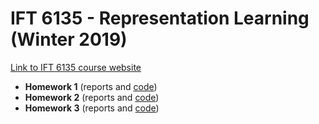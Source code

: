 # IFT 6135 - Representation Learning (Winter 2019)

[Link to IFT 6135 course website](https://sites.google.com/mila.quebec/ift6135)

* **Homework 1** (reports and [code](https://github.com/achehire/Deep_1_AC_AN_PW/tree/master/Assignment1))
* **Homework 2** (reports and [code](https://github.com/achehire/Deep_1_AC_AN_PW/tree/master/Assignment2))
* **Homework 3** (reports and [code](https://github.com/achehire/Deep_1_AC_AN_PW/tree/master/Assignment3))
